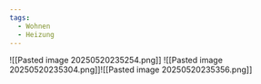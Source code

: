 ```yaml
---
tags:
  - Wohnen
  - Heizung
---
```




![[Pasted image 20250520235254.png]]
![[Pasted image 20250520235304.png]]![[Pasted image 20250520235356.png]]